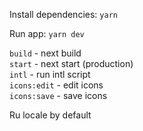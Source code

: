 Install dependencies: `yarn`

Run app: `yarn dev`

`build` - next build  
`start` - next start (production)  
`intl` - run intl script  
`icons:edit` - edit icons  
`icons:save` - save icons

Ru locale by default
